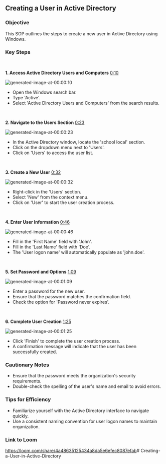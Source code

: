 ## Creating a User in Active Directory

### Objective

This SOP outlines the steps to create a new user in Active Directory using Windows.

### Key Steps

 

**1. Access Active Directory Users and Computers** [0:10](https://loom.com/share/4a48635125434a8da5e6efec8087efab?t=10)

![generated-image-at-00:00:10](https://loom.com/i/1c8ce859f2554edbbeded0108f8bcbf5?workflows_screenshot=true)

- Open the Windows search bar.
- Type 'Active'.
- Select 'Active Directory Users and Computers' from the search results.

 

**2. Navigate to the Users Section** [0:23](https://loom.com/share/4a48635125434a8da5e6efec8087efab?t=23)

![generated-image-at-00:00:23](https://loom.com/i/0be292a26343465abafea1ba0390f449?workflows_screenshot=true)

- In the Active Directory window, locate the 'school local' section.
- Click on the dropdown menu next to 'Users'.
- Click on 'Users' to access the user list.

 

**3. Create a New User** [0:32](https://loom.com/share/4a48635125434a8da5e6efec8087efab?t=32)

![generated-image-at-00:00:32](https://loom.com/i/f15df6679bef4fff8f0650dbecfd25ab?workflows_screenshot=true)

- Right-click in the 'Users' section.
- Select 'New' from the context menu.
- Click on 'User' to start the user creation process.

 

**4. Enter User Information** [0:46](https://loom.com/share/4a48635125434a8da5e6efec8087efab?t=46)

![generated-image-at-00:00:46](https://loom.com/i/b7f1ebe050ac482d98fa643d14906132?workflows_screenshot=true)

- Fill in the 'First Name' field with 'John'.
- Fill in the 'Last Name' field with 'Doe'.
- The 'User logon name' will automatically populate as 'john.doe'.

 

**5. Set Password and Options** [1:09](https://loom.com/share/4a48635125434a8da5e6efec8087efab?t=69)

![generated-image-at-00:01:09](https://loom.com/i/a3c129799f5a46a49e07b9ddceed7098?workflows_screenshot=true)

- Enter a password for the new user.
- Ensure that the password matches the confirmation field.
- Check the option for 'Password never expires'.

 

**6. Complete User Creation** [1:25](https://loom.com/share/4a48635125434a8da5e6efec8087efab?t=85)

![generated-image-at-00:01:25](https://loom.com/i/bbc8c2d8b59c49fc91d293bed9b7f60e?workflows_screenshot=true)

- Click 'Finish' to complete the user creation process.
- A confirmation message will indicate that the user has been successfully created.

### Cautionary Notes

- Ensure that the password meets the organization's security requirements.
- Double-check the spelling of the user's name and email to avoid errors.

### Tips for Efficiency

- Familiarize yourself with the Active Directory interface to navigate quickly.
- Use a consistent naming convention for user logon names to maintain organization.

### Link to Loom

<https://loom.com/share/4a48635125434a8da5e6efec8087efab># Creating-a-User-in-Active-Directory
